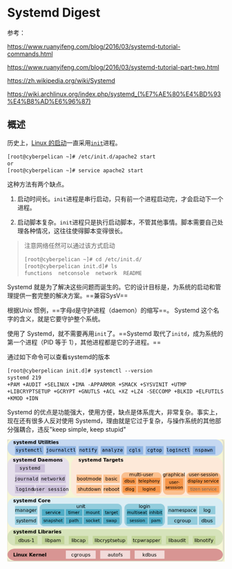 #  Systemd Digest

参考：

https://www.ruanyifeng.com/blog/2016/03/systemd-tutorial-commands.html

https://www.ruanyifeng.com/blog/2016/03/systemd-tutorial-part-two.html

https://zh.wikipedia.org/wiki/Systemd

https://wiki.archlinux.org/index.php/systemd_(%E7%AE%80%E4%BD%93%E4%B8%AD%E6%96%87)

## 概述

历史上，[Linux 的启动](http://www.ruanyifeng.com/blog/2013/08/linux_boot_process.html)一直采用[`init`](https://en.wikipedia.org/wiki/Init)进程。

```shell
[root@cyberpelican ~]# /etc/init.d/apache2 start
or
[root@cyberpelican ~]# service apache2 start
```

这种方法有两个缺点。

1. 启动时间长。`init`进程是串行启动，只有前一个进程启动完，才会启动下一个进程。

2. 启动脚本复杂。`init`进程只是执行启动脚本，不管其他事情。脚本需要自己处理各种情况，这往往使得脚本变得很长。

> 注意网络任然可以通过该方式启动
>
> ```
> [root@cyberpelican ~]# cd /etc/init.d/
> [root@cyberpelican init.d]# ls
> functions  netconsole  network  README
> ```

Systemd 就是为了解决这些问题而诞生的。它的设计目标是，为系统的启动和管理提供一套完整的解决方案。==兼容SysV==

根据Unix 惯例，==字母`d`是守护进程（daemon）的缩写==。 Systemd 这个名字的含义，就是它要守护整个系统。

使用了 Systemd，就不需要再用`init`了。==Systemd 取代了`initd`，成为系统的第一个进程（PID 等于 1），其他进程都是它的子进程。==

通过如下命令可以查看systemd的版本

```shell
[root@cyberpelican init.d]# systemctl --version
systemd 219
+PAM +AUDIT +SELINUX +IMA -APPARMOR +SMACK +SYSVINIT +UTMP +LIBCRYPTSETUP +GCRYPT +GNUTLS +ACL +XZ +LZ4 -SECCOMP +BLKID +ELFUTILS +KMOD +IDN
```

Systemd 的优点是功能强大，使用方便，缺点是体系庞大，非常复杂。事实上，现在还有很多人反对使用 Systemd，理由就是它过于复杂，与操作系统的其他部分强耦合，违反"keep simple, keep stupid"

<img src="..\..\..\..\imgs\_Linux\Snipaste_2020-10-29_12-45-27.png"/>


